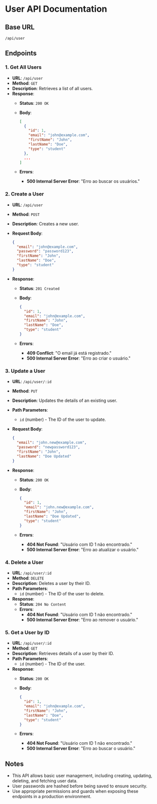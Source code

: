 # User API Documentation

## Base URL

`/api/user`

## Endpoints

### 1. Get All Users

- **URL**: `/api/user`
- **Method**: `GET`
- **Description**: Retrieves a list of all users.
- **Response**:
  - **Status**: `200 OK`
  - **Body**:

      ```json
      [
        {
          "id": 1,
          "email": "john@example.com",
          "firstName": "John",
          "lastName": "Doe",
          "type": "student"
        },
        ...
      ]
      ```

  - **Errors**:
    - **500 Internal Server Error**: "Erro ao buscar os usuários."

### 2. Create a User

- **URL**: `/api/user`
- **Method**: `POST`
- **Description**: Creates a new user.
- **Request Body**:

    ```json
    {
      "email": "john@example.com",
      "password": "password123",
      "firstName": "John",
      "lastName": "Doe",
      "type": "student"
    }
    ```

- **Response**:
  - **Status**: `201 Created`
  - **Body**:

      ```json
      {
        "id": 1,
        "email": "john@example.com",
        "firstName": "John",
        "lastName": "Doe",
        "type": "student"
      }
      ```

  - **Errors**:
    - **409 Conflict**: "O email já está registrado."
    - **500 Internal Server Error**: "Erro ao criar o usuário."

### 3. Update a User

- **URL**: `/api/user/:id`
- **Method**: `PUT`
- **Description**: Updates the details of an existing user.
- **Path Parameters**:
  - `id` (number) - The ID of the user to update.
- **Request Body**:

    ```json
    {
      "email": "john.new@example.com",
      "password": "newpassword123",
      "firstName": "John",
      "lastName": "Doe Updated"
    }
    ```

- **Response**:
  - **Status**: `200 OK`
  - **Body**:

      ```json
      {
        "id": 1,
        "email": "john.new@example.com",
        "firstName": "John",
        "lastName": "Doe Updated",
        "type": "student"
      }
      ```

  - **Errors**:
    - **404 Not Found**: "Usuário com ID 1 não encontrado."
    - **500 Internal Server Error**: "Erro ao atualizar o usuário."

### 4. Delete a User

- **URL**: `/api/user/:id`
- **Method**: `DELETE`
- **Description**: Deletes a user by their ID.
- **Path Parameters**:
  - `id` (number) - The ID of the user to delete.
- **Response**:
  - **Status**: `204 No Content`
  - **Errors**:
    - **404 Not Found**: "Usuário com ID 1 não encontrado."
    - **500 Internal Server Error**: "Erro ao remover o usuário."

### 5. Get a User by ID

- **URL**: `/api/user/:id`
- **Method**: `GET`
- **Description**: Retrieves details of a user by their ID.
- **Path Parameters**:
  - `id` (number) - The ID of the user.
- **Response**:
  - **Status**: `200 OK`
  - **Body**:

      ```json
      {
        "id": 1,
        "email": "john@example.com",
        "firstName": "John",
        "lastName": "Doe",
        "type": "student"
      }
      ```

  - **Errors**:
    - **404 Not Found**: "Usuário com ID 1 não encontrado."
    - **500 Internal Server Error**: "Erro ao buscar o usuário."

## Notes

- This API allows basic user management, including creating, updating, deleting, and fetching user data.
- User passwords are hashed before being saved to ensure security.
- Use appropriate permissions and guards when exposing these endpoints in a production environment.
